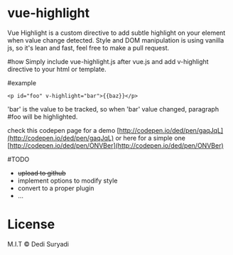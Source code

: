 # vue-highlight
Vue Highlight is a custom directive to add subtle highlight on your element when value change detected. Style and DOM manipulation is using vanilla js, so it's lean and fast, feel free to make a pull request.

#how
Simply include vue-highlight.js after vue.js and add v-highlight directive to your html or template. 

#example

    <p id="foo" v-highlight="bar">{{baz}}</p>

'bar' is the value to be tracked, so when 'bar' value changed, paragraph #foo will be highlighted.

check this codepen page for a demo
[http://codepen.io/ded/pen/gaqJqL](http://codepen.io/ded/pen/gaqJqL)
or here for a simple one [http://codepen.io/ded/pen/ONVBer](http://codepen.io/ded/pen/ONVBer)

#TODO
- ~~upload to github~~
- implement options to modify style
- convert to a proper plugin
- ...

# License
M.I.T © Dedi Suryadi
